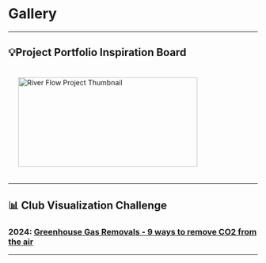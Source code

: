 # Gallery

***

## 💡Project Portfolio Inspiration Board


<a href="[https://www.youtube.com/youtube-id](https://github.com/OU-Weather-and-Climate-Club/River-Flow-Project)">
  <img src="river-flow-thumbnail.png" alt="River Flow Project Thumbnail" width="362" height="181" style="margin: 20px" />
</a>



***

## 📊 Club Visualization Challenge

### 2024: [Greenhouse Gas Removals - 9 ways to remove CO2 from the air](https://github.com/OU-Weather-and-Climate-Club/GGR-Data-Visualisation-Challenge)

***

